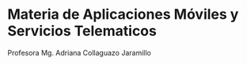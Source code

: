 # Materia de Aplicaciones Móviles y Servicios Telematicos
Profesora Mg. Adriana Collaguazo Jaramillo
